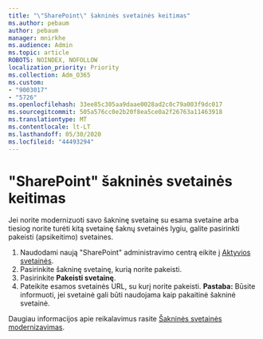 ```yaml
---
title: "\"SharePoint\" šakninės svetainės keitimas"
ms.author: pebaum
author: pebaum
manager: mnirkhe
ms.audience: Admin
ms.topic: article
ROBOTS: NOINDEX, NOFOLLOW
localization_priority: Priority
ms.collection: Adm_O365
ms.custom:
- "9003017"
- "5726"
ms.openlocfilehash: 33ee85c305aa9daae0028ad2c0c79a003f9dc017
ms.sourcegitcommit: 505a576cc0e2b20f8ea5ce0a2f26763a11463918
ms.translationtype: MT
ms.contentlocale: lt-LT
ms.lasthandoff: 05/30/2020
ms.locfileid: "44493294"
---
```

# <a name="replace-the-sharepoint-root-site"></a>"SharePoint" šakninės svetainės keitimas
Jei norite modernizuoti savo šakninę svetainę su esama svetaine arba tiesiog norite turėti kitą svetainę šaknų svetainės lygiu, galite pasirinkti pakeisti (apsikeitimo) svetaines.

1. Naudodami naują "SharePoint" administravimo centrą eikite į [Aktyvios svetainės](https://admin.microsoft.com/sharepoint?page=siteManagement&modern=true).
2. Pasirinkite šakninę svetainę, kurią norite pakeisti.
3. Pasirinkite **Pakeisti svetainę**.
4. Pateikite esamos svetainės URL, su kurį norite pakeisti. **Pastaba:** Būsite informuoti, jei svetainė gali būti naudojama kaip pakaitinė šakninė svetainė.

Daugiau informacijos apie reikalavimus rasite [Šakninės svetainės modernizavimas](https://docs.microsoft.com/sharepoint/modern-root-site).